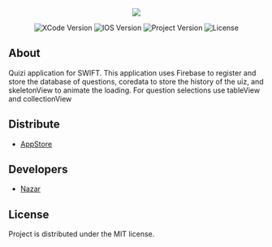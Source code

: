 <p align="center">
      <img src="https://docs.google.com/uc?id=1OUY0Lgy-qX9m-6appNq1z6hAZu2d1ocU">
</p>

<p align="center">
   <img src="https://img.shields.io/badge/Engine-XCode13.4.1-blueviolet" alt="XCode Version">
   <img src="https://img.shields.io/badge/IOS-13.2-important" alt="IOS Version">
   <img src="https://img.shields.io/badge/Version-1.0.0(Realise)-success" alt="Project Version">
   <img src="https://img.shields.io/badge/License-MIT-informational" alt="License">
</p>

## About

Quizi application for SWIFT. This application uses Firebase to register and store the database of questions, coredata to store the history of the uiz, and skeletonView to animate the loading. For question selections use tableView and collectionView

## Distribute

- [AppStore](https://apps.apple.com/app/id1644527146)


## Developers

- [Nazar](https://github.com/namazii)

## License
Project is distributed under the MIT license.
